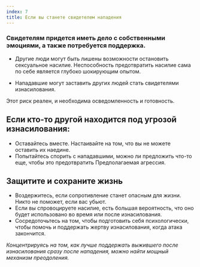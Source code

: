 ```yaml
---
index: 7
title: Если вы станете свидетелем нападения
---
```

### Свидетелям придется иметь дело с собственными эмоциями, а также потребуется поддержка.

*   Другие люди могут быть лишены возможности остановить сексуальное насилие. Неспособность предотвратить насилие сама по себе является глубоко шокирующим опытом.

*   Нападавшие могут заставить других людей стать свидетелями изнасилования.

Этот риск реален, и необходима осведомленность и готовность.

## Если кто-то другой находится под угрозой изнасилования:

*   Оставайтесь вместе. Настаивайте на том, что вы не можете оставить их наедине.
*   Попытайтесь спорить с нападавшими, можно ли предложить что-то еще, чтобы это предотвратить
Предполагаемая агрессия.

## Защитите и сохраните жизнь

*   Воздержитесь, если сопротивление станет опасным для жизни. Никто не поможет, если вас убьют.
*   Если вы спровоцируете насилие, есть большая вероятность, что оно будет использовано во время или после изнасилования.
*   Сосредоточьтесь на том, чтобы подготовить себя психологически, чтобы помочь и поддержать жертву изнасилования, когда атака закончится.

*Концентрируясь на том, как лучше поддержать выжившего после изнасилования сразу после нападения, можно найти мощный механизм преодоления.*
